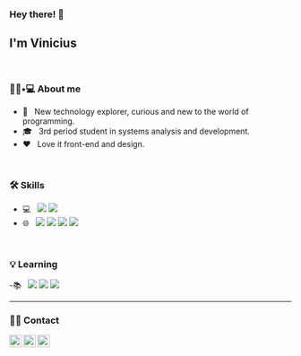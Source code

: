 ### Hey there! 👋<h2> I'm Vinicius</h2>
<br>

<h3> 👨🏻•💻 About me </h3>


- 🤔 &nbsp; New technology explorer, curious and new to the world of programming.
- 🎓 &nbsp; 3rd period student in systems analysis and development.
- ❤️ &nbsp; Love it front-end and design.

</br>
<h3>🛠 Skills </h3>

- 💻 &nbsp; <img src="https://img.shields.io/badge/Java-ED8B00?style=for-the-badge&logo=java&logoColor=white"/>  <img src="https://img.shields.io/badge/SQLite-07405E?style=for-the-badge&logo=sqlite&logoColor=white"/>
- 🌐 &nbsp; <img src="https://img.shields.io/badge/HTML5-E34F26?style=for-the-badge&logo=html5&logoColor=white"/>  <img src="https://img.shields.io/badge/CSS3-1572B6?style=for-the-badge&logo=css3&logoColor=white"/>  <img src="https://img.shields.io/badge/JavaScript-323330?style=for-the-badge&logo=javascript&logoColor=F7DF1E"/>  <img src="https://img.shields.io/badge/React-20232A?style=for-the-badge&logo=react&logoColor=61DAFB"/>

</br>

<h3>💡 Learning </h3>

-📚 &nbsp; <img src="https://img.shields.io/badge/Google_Cloud-4285F4?style=for-the-badge&logo=google-cloud&logoColor=white"/>  <img src="https://img.shields.io/badge/Flutter-02569B?style=for-the-badge&logo=flutter&logoColor=white"/>  <img src="https://img.shields.io/badge/Angular-DD0031?style=for-the-badge&logo=angular&logoColor=white"/>
<hr>


<h3> 🤝🏻 Contact </h3>
&nbsp; &nbsp;<a href="https://www.linkedin.com/in/viniciusoliveira08">
  <img align="left" alt="vinicius Linkdein" width="22px" src="https://cdn.jsdelivr.net/npm/simple-icons@v3/icons/linkedin.svg" />
</a>
<a href="https://https://github.com/viinioliveira">
  <img align="left" alt="viniciuis Github" width="22px" src="https://cdn.jsdelivr.net/npm/simple-icons@v3/icons/github.svg" />
</a>
<a href="https://t.me/viinioliveira">
  <img align="left" alt="Ajay's Telegram" width="22px" src="https://cdn.jsdelivr.net/npm/simple-icons@v3/icons/telegram.svg" />
</a>
